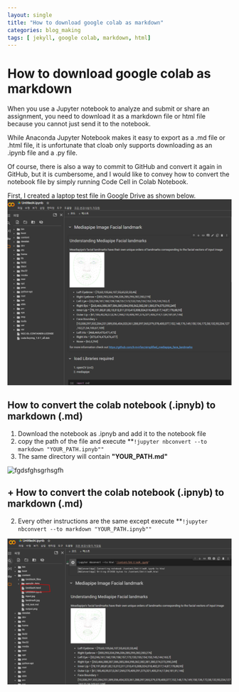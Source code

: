 ```yaml
---
layout: single
title: "How to download google colab as markdown"
categories: blog_making
tags: [ jekyll, google colab, markdown, html]
---
```

# How to download **google colab** as **markdown**
When you use a Jupyter notebook to analyze and submit or share an assignment, you need to download it as a markdown file or html file because you cannot just send it to the notebook.

While Anaconda Jupyter Notebook makes it easy to export as a .md file or .html file, it is unfortunate that cloab only supports downloading as an .ipynb file and a .py file.

Of course, there is also a way to commit to GitHub and convert it again in GitHub, but it is cumbersome, and I would like to convey how to convert the notebook file by simply running Code Cell in Colab Notebook.





First, I created a laptop test file in Google Drive as shown below.![asdfgfhggdhg](\images\2024-02-03-0956\asdfgfhggdhg.PNG)

## How to convert the colab notebook (.ipnyb) to markdown (.md)


1.   Download the notebook as .ipnyb and add it to the notebook file
2.   copy the path of the file and execute **`!jupyter nbconvert --to markdown "YOUR_PATH.ipnyb""`
3. The same directory will contain **"YOUR_PATH.md"**

![fgdsfghsgrhsgfh](C:\Users\tenny\OneDrive\Desktop\github_repo\blog\beefed-up-geek.github.io\images\2024-02-03-0956\fgdsfghsgrhsgfh.PNG)


## + How to convert the colab notebook (.ipnyb) to markdown (.md)
2. Every other instructions are the same except execute **`!jupyter nbconvert --to markdown "YOUR_PATH.ipnyb""`

![gfdshfghdhdfs](\images\2024-02-03-0956\gfdshfghdhdfs.PNG)
